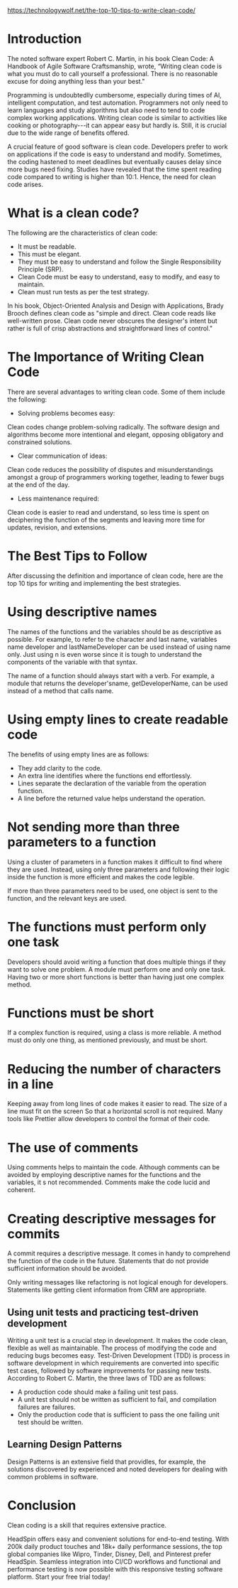 https://technologywolf.net/the-top-10-tips-to-write-clean-code/

# Introduction
The noted software expert Robert C. Martin, in his book Clean Code: A Handbook of Agile Software Craftsmanship, wrote, “Writing clean code is what you must do to call yourself a professional. There is no reasonable excuse for doing anything less than your best."

Programming is undoubtedlly cumbersome, especially during times of Al, intelligent computation, and test automation. Programmers not only need to learn languages and study algorithms but also need to tend to code complex working applications. Writing clean code is similar to activities like cooking or photography---it can appear easy but hardly is. Still, it is crucial due to the wide range of benefits offered.

A crucial feature of good software is clean code. Developers prefer to work on applications if the code is easy to understand and modify. Sometimes, the coding hastened to meet deadlines but eventually causes delay since more bugs need fixing. Studies have revealed that the time spent reading code compared to writing is higher than 10:1. Hence, the need for clean code arises.

# What is a clean code?
The following are the characteristics of clean code:

- It must be readable.
- This must be elegant.
- They must be easy to understand and follow the Single Responsibility Principle (SRP).
- Clean Code must be easy to understand, easy to modify, and easy to maintain.
- Clean must run tests as per the test strategy.

In his book, Object-Oriented Analysis and Design with Applications, Brady Brooch defines clean code as "simple and direct. Clean code reads like well-written prose. Clean code never obscures the designer's intent but rather is full of crisp abstractions and straightforward lines of control."

# The Importance of Writing Clean Code
There are several advantages to writing clean code. Some of them include the following:

- Solving problems becomes easy:

Clean codes change problem-solving radically. The software design and algorithms become more intentional and elegant, opposing obligatory and constrained solutions.

- Clear communication of ideas:

Clean code reduces the possibility of disputes and misunderstandings amongst a group of programmers working together, leading to fewer bugs at the end of the day.

- Less maintenance required:

Clean code is easier to read and understand, so less time is spent on deciphering the function of the segments and leaving more time for updates, revision, and extensions.

# The Best Tips to Follow
After discussing the definition and importance of clean code, here are the top 10 tips for writing and implementing the best strategies.

# Using descriptive names
The names of the functions and the variables should be as descriptive as possible. For example, to refer to the character and last name, variables name developer and lastNameDeveloper can be used instead of using name only. Just using n is even worse since it is tough to understand the components of the variable with that syntax.

The name of a function should always start with a verb. For example, a module that returns the developer'sname, getDeveloperName, can be used instead of a method that calls name.

# Using empty lines to create readable code
The benefits of using empty lines are as follows:

- They add clarity to the code.
- An extra line identifies where the functions end effortlessly.
- Lines separate the declaration of the variable from the operation function.
- A line before the returned value helps understand the operation.

# Not sending more than three parameters to a function
Using a cluster of parameters in a function makes it difficult to find where they are used. Instead, using only three parameters and following their logic inside the function is more efficient and makes the code legible. 

If more than three parameters need to be used, one object is sent to the function, and the relevant keys are used.

# The functions must perform only one task
Developers should avoid writing a function that does multiple things if they want to solve one problem. A module must perform one and only one task. Having two or more short functions is better than having just one complex method.

# Functions must be short
If a complex function is required, using a class is more reliable. A method must do only one thing, as mentioned previously, and must be short.

# Reducing the number of characters in a line
Keeping away from long lines of code makes it easier to read. The size of a line must fit on the screen So that a horizontal scroll is not required. Many tools like Prettier allow developers to control the format of their code.

# The use of comments
Using comments helps to maintain the code. Although comments can be avoided by employing descriptive names for the functions and the variables, it s not recommended. Comments make the code lucid and coherent.

# Creating descriptive messages for commits
A commit requires a descriptive message. It comes in handy to comprehend the function of the code in the future. Statements that do not provide sufficient information should be avoided.

Only writing messages like refactoring is not logical enough for developers. Statements like getting client information from CRM are appropriate.

## Using unit tests and practicing test-driven development

Writing a unit test is a crucial step in development. It makes the code clean, flexible as well as maintainable. The process of modifying the code and reducing bugs becomes easy. Test-Driven Development (TDD) is process in software development in which requirements are converted into specific test cases, followed by software improvements for passing new tests. According to Robert C. Martin, the three laws of TDD are as follows:

- A production code should make a failing unit test pass.
- A unit test should not be written as sufficient to fail, and compilation failures are failures.
- Only the production code that is sufficient to pass the one failing unit test should be written.

## Learning Design Patterns
Design Patterns is an extensive field that providles, for example, the solutions discovered by experienced and noted developers for dealing with common problems in software.

# Conclusion
Clean coding is a skill that requires extensive practice.

HeadSpin offers easy and convenient solutions for end-to-end testing. With 200k daily product touches and 18k+ daily performance sessions, the top global companies like Wipro, Tinder, Disney, Dell, and Pinterest prefer HeadSpin. Seamless integration into Cl/CD workflows and functional and performance testing is now possible with this responsive testing software platform. Start your free trial today!